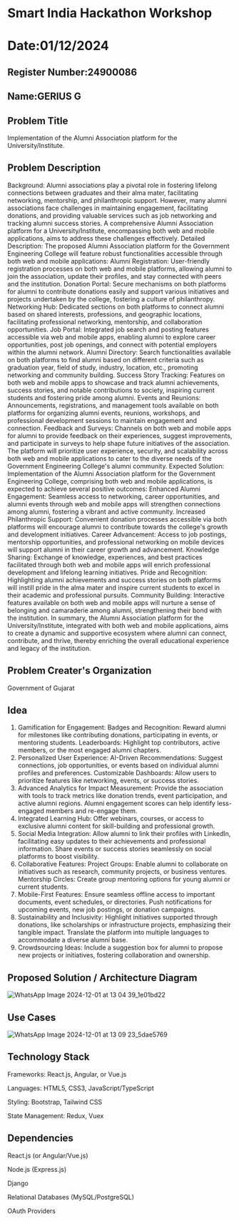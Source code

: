 # Smart India Hackathon Workshop
# Date:01/12/2024
## Register Number:24900086
## Name:GERIUS G
## Problem Title
Implementation of the Alumni Association platform for the University/Institute.
## Problem Description
Background: Alumni associations play a pivotal role in fostering lifelong connections between graduates and their alma mater, facilitating networking, mentorship, and philanthropic support. However, many alumni associations face challenges in maintaining engagement, facilitating donations, and providing valuable services such as job networking and tracking alumni success stories. A comprehensive Alumni Association platform for a University/Institute, encompassing both web and mobile applications, aims to address these challenges effectively. Detailed Description: The proposed Alumni Association platform for the Government Engineering College will feature robust functionalities accessible through both web and mobile applications: Alumni Registration: User-friendly registration processes on both web and mobile platforms, allowing alumni to join the association, update their profiles, and stay connected with peers and the institution. Donation Portal: Secure mechanisms on both platforms for alumni to contribute donations easily and support various initiatives and projects undertaken by the college, fostering a culture of philanthropy. Networking Hub: Dedicated sections on both platforms to connect alumni based on shared interests, professions, and geographic locations, facilitating professional networking, mentorship, and collaboration opportunities. Job Portal: Integrated job search and posting features accessible via web and mobile apps, enabling alumni to explore career opportunities, post job openings, and connect with potential employers within the alumni network. Alumni Directory: Search functionalities available on both platforms to find alumni based on different criteria such as graduation year, field of study, industry, location, etc., promoting networking and community building. Success Story Tracking: Features on both web and mobile apps to showcase and track alumni achievements, success stories, and notable contributions to society, inspiring current students and fostering pride among alumni. Events and Reunions: Announcements, registrations, and management tools available on both platforms for organizing alumni events, reunions, workshops, and professional development sessions to maintain engagement and connection. Feedback and Surveys: Channels on both web and mobile apps for alumni to provide feedback on their experiences, suggest improvements, and participate in surveys to help shape future initiatives of the association. The platform will prioritize user experience, security, and scalability across both web and mobile applications to cater to the diverse needs of the Government Engineering College's alumni community. Expected Solution: Implementation of the Alumni Association platform for the Government Engineering College, comprising both web and mobile applications, is expected to achieve several positive outcomes: Enhanced Alumni Engagement: Seamless access to networking, career opportunities, and alumni events through web and mobile apps will strengthen connections among alumni, fostering a vibrant and active community. Increased Philanthropic Support: Convenient donation processes accessible via both platforms will encourage alumni to contribute towards the college's growth and development initiatives. Career Advancement: Access to job postings, mentorship opportunities, and professional networking on mobile devices will support alumni in their career growth and advancement. Knowledge Sharing: Exchange of knowledge, experiences, and best practices facilitated through both web and mobile apps will enrich professional development and lifelong learning initiatives. Pride and Recognition: Highlighting alumni achievements and success stories on both platforms will instill pride in the alma mater and inspire current students to excel in their academic and professional pursuits. Community Building: Interactive features available on both web and mobile apps will nurture a sense of belonging and camaraderie among alumni, strengthening their bond with the institution. In summary, the Alumni Association platform for the University/Institute, integrated with both web and mobile applications, aims to create a dynamic and supportive ecosystem where alumni can connect, contribute, and thrive, thereby enriching the overall educational experience and legacy of the institution.
## Problem Creater's Organization
Government of Gujarat

## Idea
1. Gamification for Engagement:
Badges and Recognition: Reward alumni for milestones like contributing donations, participating in events, or mentoring students.
Leaderboards: Highlight top contributors, active members, or the most engaged alumni chapters.
2. Personalized User Experience:
AI-Driven Recommendations: Suggest connections, job opportunities, or events based on individual alumni profiles and preferences.
Customizable Dashboards: Allow users to prioritize features like networking, events, or success stories.
3. Advanced Analytics for Impact Measurement:
Provide the association with tools to track metrics like donation trends, event participation, and active alumni regions.
Alumni engagement scores can help identify less-engaged members and re-engage them.
4. Integrated Learning Hub:
Offer webinars, courses, or access to exclusive alumni content for skill-building and professional growth.
5. Social Media Integration:
Allow alumni to link their profiles with LinkedIn, facilitating easy updates to their achievements and professional information.
Share events or success stories seamlessly on social platforms to boost visibility.
6. Collaborative Features:
Project Groups: Enable alumni to collaborate on initiatives such as research, community projects, or business ventures.
Mentorship Circles: Create group mentoring options for young alumni or current students.
7. Mobile-First Features:
Ensure seamless offline access to important documents, event schedules, or directories.
Push notifications for upcoming events, new job postings, or donation campaigns.
8. Sustainability and Inclusivity:
Highlight initiatives supported through donations, like scholarships or infrastructure projects, emphasizing their tangible impact.
Translate the platform into multiple languages to accommodate a diverse alumni base.
9. Crowdsourcing Ideas:
Include a suggestion box for alumni to propose new projects or initiatives, fostering collaboration and ownership.


## Proposed Solution / Architecture Diagram

![WhatsApp Image 2024-12-01 at 13 04 39_1e01bd22](https://github.com/user-attachments/assets/8035ad92-39d9-47fd-8b80-42c9ab05b0b1)

## Use Cases

![WhatsApp Image 2024-12-01 at 13 09 23_5dae5769](https://github.com/user-attachments/assets/8967e8e3-cd87-414b-9e14-b0a85443910f)

## Technology Stack

Frameworks: React.js, Angular, or Vue.js

Languages: HTML5, CSS3, JavaScript/TypeScript

Styling: Bootstrap, Tailwind CSS

State Management: Redux, Vuex

## Dependencies

React.js (or Angular/Vue.js)

Node.js (Express.js)

Django

Relational Databases (MySQL/PostgreSQL)

OAuth Providers

